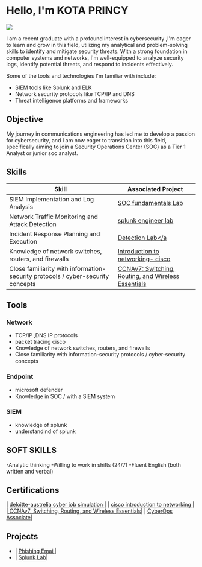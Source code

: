 # Hello, I'm KOTA PRINCY 
<a href="https://www.linkedin.com/in/kota-princy-237357225/"><img src="https://img.shields.io/badge/-LinkedIn-0072b1?&style=for-the-badge&logo=linkedin&logoColor=white" /></a>

I am a recent graduate with a profound interest in cybersecurity ,I'm eager to learn and grow in this field, utilizing my analytical and problem-solving skills to identify and mitigate security threats. With a strong foundation in computer systems and networks, I'm well-equipped to analyze security logs, identify potential threats, and respond to incidents effectively.

Some of the tools and technologies I'm familiar with include:

- SIEM tools like Splunk and ELK
- Network security protocols like TCP/IP and DNS
- Threat intelligence platforms and frameworks

## Objective

My journey in communications engineering  has led me to develop a passion for cybersecurity, and I am now eager to transition into this field, specifically aiming to join a Security Operations Center (SOC) as a Tier 1 Analyst or junior soc analyst.

## Skills

| Skill                                         | Associated Project         |
|-----------------------------------------------|----------------------------|
| SIEM Implementation and Log Analysis          | <a href="https://app.letsdefend.io/my-rewards/detail/61e9137ca56347719da1aafc9a6e8b8c">SOC fundamentals Lab</a>|
| Network Traffic Monitoring and Attack Detection |<a href="https://app.letsdefend.io/my-rewards/detail/763fef68fbb744c49f5d39ee011f4fbb">splunk engineer lab</a>|
| Incident Response Planning and Execution      |<a href="https://academy.hackthebox.com/achievement/1998990/148">Detection Lab</a |
| Knowledge of network switches, routers, and firewalls |<a href="https://www.credly.com/badges/544d0d77-8692-4ca3-8129-737fcd4d1601/linked_in_profile"> Introduction to networking- cisco |
| Close familiarity with information-security protocols / cyber-security concepts |<a href="https://drive.google.com/file/d/1XF-Ry0-bOCTjeptezv_v5GN2RwJXQ2Be/view?usp=sharing"> CCNAv7: Switching, Routing, and Wireless Essentials|

## Tools

### Network
- TCP/IP ,DNS IP protocols
- packet tracing cisco
- Knowledge of network switches, routers, and firewalls
- Close familiarity with information-security protocols / cyber-security concepts

### Endpoint
- microsoft defender
- Knowledge in SOC / with a SIEM system
  
### SIEM
- knowledge of splunk
- understandind of splunk

## SOFT SKILLS
-Analytic thinking
-Willing to work in shifts (24/7)
-Fluent English (both written and verbal)

## Certifications
| <a href="https://forage-uploads-prod.s3.amazonaws.com/completion-certificates/9PBTqmSxAf6zZTseP/E9pA6qsdbeyEkp3ti_9PBTqmSxAf6zZTseP_jA35JpBppbDoL2Jyz_1750426608925_completion_certificate.pdf">deloitte-austrelia cyber job simulation </a>|
| <a href="https://www.credly.com/badges/544d0d77-8692-4ca3-8129-737fcd4d1601/public_url"> cisco introduction to networking |
| <a href="https://drive.google.com/file/d/1XF-Ry0-bOCTjeptezv_v5GN2RwJXQ2Be/view?usp=sharing"> CCNAv7: Switching, Routing, and Wireless Essentials</a>|
| <a href="https://drive.google.com/file/d/1ZHitE1R86KKQOjYnH6OxTsnYiiXcnFCo/view?usp=sharing"> CyberOps Associate</a>|
## Projects
-  | <a href="https://github.com/Kota-princy03/kota-princy">Phishing Email</a>|
-   | <a href="https://github.com/Kota-princy03/splunk">Splunk Lab</a>|

